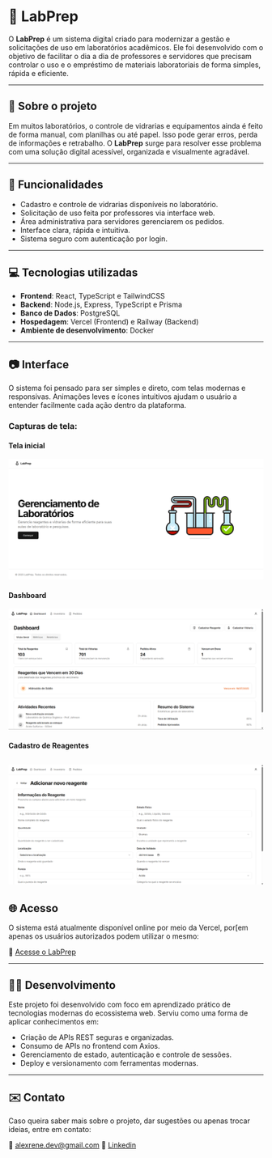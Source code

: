 
# 🧪 LabPrep

O **LabPrep** é um sistema digital criado para modernizar a gestão  e solicitações de uso em laboratórios acadêmicos. Ele foi desenvolvido com o objetivo de facilitar o dia a dia de professores e servidores que precisam controlar o uso e o empréstimo de materiais laboratoriais de forma simples, rápida e eficiente.

---

## 🧩 Sobre o projeto

Em muitos laboratórios, o controle de vidrarias e equipamentos ainda é feito de forma manual, com planilhas ou até papel. Isso pode gerar erros, perda de informações e retrabalho. O **LabPrep** surge para resolver esse problema com uma solução digital acessível, organizada e visualmente agradável.

---

## 🎯 Funcionalidades

- Cadastro e controle de vidrarias disponíveis no laboratório.
- Solicitação de uso feita por professores via interface web.
- Área administrativa para servidores gerenciarem os pedidos.
- Interface clara, rápida e intuitiva.
- Sistema seguro com autenticação por login.

---

## 💻 Tecnologias utilizadas

- **Frontend**: React, TypeScript e TailwindCSS
- **Backend**: Node.js, Express, TypeScript e Prisma
- **Banco de Dados**: PostgreSQL
- **Hospedagem**: Vercel (Frontend) e Railway (Backend)
- **Ambiente de desenvolvimento**: Docker

---

## 📷 Interface

O sistema foi pensado para ser simples e direto, com telas modernas e responsivas. Animações leves e ícones intuitivos ajudam o usuário a entender facilmente cada ação dentro da plataforma.

### Capturas de tela:

#### Tela inicial

![Tela Inicial](../assets/labprep/home.png)

#### Dashboard

![Dashboard](../assets/labprep/dashboard.png)

#### Cadastro de Reagentes

![Cadastro](../assets/labprep/cadReg.png)
---



## 🌐 Acesso

O sistema está atualmente disponível online por meio da Vercel, por[em apenas os usuários autorizados podem utilizar o mesmo:

🔗 [Acesse o LabPrep](https://labprep-project.vercel.app/)

---

## 👨‍💻 Desenvolvimento

Este projeto foi desenvolvido com foco em aprendizado prático de tecnologias modernas do ecossistema web. Serviu como uma forma de aplicar conhecimentos em:

- Criação de APIs REST seguras e organizadas.
- Consumo de APIs no frontend com Axios.
- Gerenciamento de estado, autenticação e controle de sessões.
- Deploy e versionamento com ferramentas modernas.

---

## ✉️ Contato

Caso queira saber mais sobre o projeto, dar sugestões ou apenas trocar ideias, entre em contato:

📧 alexrene.dev@gmail.com
🔗 [Linkedin](www.linkedin.com/in/alexsander-oliveira-b76596168)

